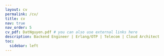 ```yaml
---
layout: cv
permalink: /cv/
title: cv
nav: true
nav_order: 5
cv_pdf: DatNguyen.pdf # you can also use external links here
description: Backend Engineer | Erlang/OTP | Telecom | Cloud Architect
toc:
  sidebar: left
---
```

